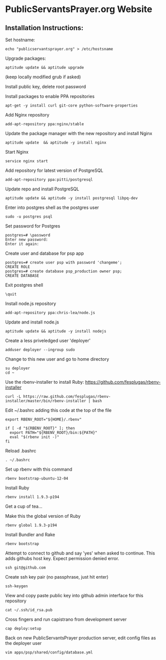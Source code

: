 # PublicServantsPrayer.org Website

## Installation Instructions:

Set hostname:

    echo "publicservantsprayer.org" > /etc/hostsname

Upgrade packages:

    aptitude update && aptitude upgrade

(keep locally modified grub if asked)

Install public key, delete root password

Install packages to enable PPA repositories

    apt-get -y install curl git-core python-software-properties

Add Nginx repository

    add-apt-repository ppa:nginx/stable

Update the package manager with the new repository and install Nginx

    aptitude update  && aptitude -y install nginx

Start Nginx

    service nginx start

Add repository for latest version of PostgreSQL

    add-apt-repository ppa:pitti/postgresql

Update repo and install PostgreSQL

    aptitude update && aptitude -y install postgresql libpq-dev

Enter into postgres shell as the postgres user

    sudo -u postgres psql

Set password for Postgres

    postgres=# \password
    Enter new password: 
    Enter it again:

Create user and database for psp app

    postgres=# create user psp with password 'changeme';
    CREATE ROLE
    postgres=# create database psp_production owner psp;
    CREATE DATABASE

Exit postgres shell

    \quit

Install node.js repository

    add-apt-repository ppa:chris-lea/node.js

Update and install node.js

    aptitude update && aptitude -y install nodejs

Create a less priveledged user 'deployer'

    adduser deployer --ingroup sudo

Change to this new user and go to home directory

    su deployer
    cd ~

Use the rbenv-installer to install Ruby:  https://github.com/fesplugas/rbenv-installer

    curl -L https://raw.github.com/fesplugas/rbenv-installer/master/bin/rbenv-installer | bash

Edit ~/.bashrc adding this code at the top of the file

    export RBENV_ROOT="${HOME}/.rbenv"

    if [ -d "${RBENV_ROOT}" ]; then
      export PATH="${RBENV_ROOT}/bin:${PATH}"
      eval "$(rbenv init -)"
    fi

Reload .bashrc

    . ~/.bashrc

Set up rbenv with this command

    rbenv bootstrap-ubuntu-12-04

Install Ruby

    rbenv install 1.9.3-p194

Get a cup of tea...

Make this the global version of Ruby

    rbenv global 1.9.3-p194

Install Bundler and Rake

    rbenv bootstrap

Attempt to connect to github and say 'yes' when asked to continue.  This adds githubs host key.  Expect permission denied error.

    ssh git@github.com

Create ssh key pair (no passphrase, just hit enter)

    ssh-keygen

View and copy paste public key into github admin interface for this repository

    cat ~/.ssh/id_rsa.pub

Cross fingers and run capistrano from development server

    cap deploy:setup

Back on new PublicServantsPrayer production server, edit config files as the deployer user

    vim apps/psp/shared/config/database.yml


